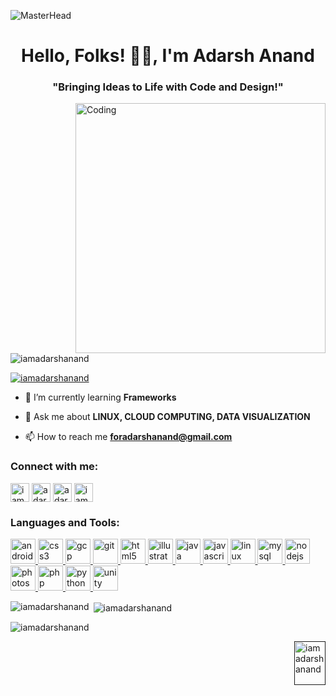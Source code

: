 ![MasterHead](https://upload.wikimedia.org/wikipedia/commons/2/22/N-88BASIC_v1.0.gif)



<h1 align="center">Hello, Folks! 🙋‍♂️, I'm Adarsh Anand</h1>
<h3 align="center">"Bringing Ideas to Life with Code and Design!"</h3>

<img align="right" alt="Coding" width="400" src="https://media.tenor.com/NOYF3f82b_gAAAAC/programmer.gif">


<p align="left"> <img src="https://komarev.com/ghpvc/?username=iamadarshanand&label=Profile%20views&color=0e75b6&style=flat" alt="iamadarshanand" /> </p>

<p align="left"> <a href="https://twitter.com/iamadarshanand" target="blank"><img src="https://img.shields.io/twitter/follow/iamadarshanand?logo=twitter&style=for-the-badge" alt="iamadarshanand" /></a> </p>

- 🌱 I’m currently learning **Frameworks**

- 💬 Ask me about **LINUX, CLOUD COMPUTING, DATA VISUALIZATION**

- 📫 How to reach me **foradarshanand@gmail.com**

<h3 align="left">Connect with me:</h3>
<p align="left">
<a href="https://twitter.com/iamadarshanand" target="blank"><img align="center" src="https://upload.wikimedia.org/wikipedia/commons/6/6f/Logo_of_Twitter.svg" alt="iamadarshanand" height="30" width="30" /></a>
<a href="https://linkedin.com/in/adarshanandofficial" target="blank"><img align="center" src="https://www.freepnglogos.com/uploads/official-linkedin-logo----17.png" alt="adarshanandofficial" height="30" width="30" /></a>
<a href="https://fb.com/adarshanandofficial" target="blank"><img align="center" src="https://upload.wikimedia.org/wikipedia/commons/0/05/Facebook_Logo_%282019%29.png" alt="adarshanandofficial" height="30" width="30" /></a>
<a href="https://instagram.com/iamadarshanand" target="blank"><img align="center" src="https://upload.wikimedia.org/wikipedia/commons/e/e7/Instagram_logo_2016.svg" alt="iamadarshanand" height="30" width="30" /></a>
</p>

<h3 align="left">Languages and Tools:</h3>
<p align="left"> <a href="https://developer.android.com" target="_blank" rel="noreferrer"> <img src="https://upload.wikimedia.org/wikipedia/commons/e/e3/Android_Studio_Icon_%282014-2019%29.svg" alt="android" width="40" height="40"/> </a> <a href="https://www.w3schools.com/css/" target="_blank" rel="noreferrer"> <img src="https://upload.wikimedia.org/wikipedia/commons/d/d5/CSS3_logo_and_wordmark.svg" alt="css3" width="40" height="40"/> </a> <a href="https://cloud.google.com" target="_blank" rel="noreferrer"> <img src="https://www.vectorlogo.zone/logos/google_cloud/google_cloud-icon.svg" alt="gcp" width="40" height="40"/> </a> <a href="https://git-scm.com/" target="_blank" rel="noreferrer"> <img src="https://www.vectorlogo.zone/logos/git-scm/git-scm-icon.svg" alt="git" width="40" height="40"/> </a> <a href="https://www.w3.org/html/" target="_blank" rel="noreferrer"> <img src="https://upload.wikimedia.org/wikipedia/commons/6/61/HTML5_logo_and_wordmark.svg" alt="html5" width="40" height="40"/> </a> <a href="https://www.adobe.com/in/products/illustrator.html" target="_blank" rel="noreferrer"> <img src="https://www.vectorlogo.zone/logos/adobe_illustrator/adobe_illustrator-icon.svg" alt="illustrator" width="40" height="40"/> </a> <a href="https://www.java.com" target="_blank" rel="noreferrer"> <img src="https://brandslogos.com/wp-content/uploads/images/large/java-logo-1.png" alt="java" width="40" height="40"/> </a> <a href="https://developer.mozilla.org/en-US/docs/Web/JavaScript" target="_blank" rel="noreferrer"> <img src="https://upload.wikimedia.org/wikipedia/commons/9/99/Unofficial_JavaScript_logo_2.svg" alt="javascript" width="40" height="40"/> </a> <a href="https://www.linux.org/" target="_blank" rel="noreferrer"> <img src="https://upload.wikimedia.org/wikipedia/commons/8/84/Linux_tux_circle_logo.svg" alt="linux" width="40" height="40"/> </a> <a href="https://www.mysql.com/" target="_blank" rel="noreferrer"> <img src="https://upload.wikimedia.org/wikipedia/commons/7/7b/MySQL_Dolphin.jpg" alt="mysql" width="40" height="40"/> </a> <a href="https://nodejs.org" target="_blank" rel="noreferrer"> <img src="https://www.secret-source.eu/wp-content/uploads/2017/11/node-js-logo.jpg" alt="nodejs" width="40" height="40"/> </a> <a href="https://www.photoshop.com/en" target="_blank" rel="noreferrer"> <img src="https://upload.wikimedia.org/wikipedia/commons/9/92/Adobe_Photoshop_CS6_icon.svg" alt="photoshop" width="40" height="40"/> </a> <a href="https://www.php.net" target="_blank" rel="noreferrer"> <img src="https://upload.wikimedia.org/wikipedia/commons/2/27/PHP-logo.svg" alt="php" width="40" height="40"/> </a> <a href="https://www.python.org" target="_blank" rel="noreferrer"> <img src="https://upload.wikimedia.org/wikipedia/commons/c/c3/Python-logo-notext.svg" alt="python" width="40" height="40"/> </a> <a href="https://unity.com/" target="_blank" rel="noreferrer"> <img src="https://upload.wikimedia.org/wikipedia/commons/e/e7/Unity_5_logo.svg" alt="unity" width="40" height="40"/> </a> </p>

<p><img align="left" src="https://github-readme-stats.vercel.app/api/top-langs?username=iamadarshanand&show_icons=true&locale=en&layout=compact" alt="iamadarshanand" /></p>

<p>&nbsp;<img align="center" src="https://github-readme-stats.vercel.app/api?username=iamadarshanand&show_icons=true&locale=en" alt="iamadarshanand" /></p>

<p><img align="center" src="https://github-readme-streak-stats.herokuapp.com/?user=iamadarshanand&" alt="iamadarshanand" /></p>

 <a href="" target="blank"><img align="right" src="https://media.tenor.com/wZEqCLlcRFkAAAAi/redhorn-heart.gif" alt="iamadarshanand" height="70" width="50" /></a>

